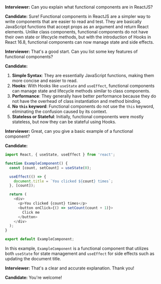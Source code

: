 **Interviewer:** Can you explain what functional components are in ReactJS?

**Candidate:** Sure! Functional components in ReactJS are a simpler way to write components that are easier to read and test. They are basically JavaScript functions that accept props as an argument and return React elements. Unlike class components, functional components do not have their own state or lifecycle methods, but with the introduction of Hooks in React 16.8, functional components can now manage state and side effects.

**Interviewer:** That's a good start. Can you list some key features of functional components?

**Candidate:**
1. **Simple Syntax**: They are essentially JavaScript functions, making them more concise and easier to read.
2. **Hooks**: With Hooks like `useState` and `useEffect`, functional components can manage state and lifecycle methods similar to class components.
3. **Performance**: They generally have better performance because they do not have the overhead of class instantiation and method binding.
4. **No `this` keyword**: Functional components do not use the `this` keyword, eliminating the confusion caused by its context.
5. **Stateless or Stateful**: Initially, functional components were mostly stateless, but now they can be stateful using Hooks.

**Interviewer:** Great, can you give a basic example of a functional component?

**Candidate:**
```javascript
import React, { useState, useEffect } from 'react';

function ExampleComponent() {
  const [count, setCount] = useState(0);

  useEffect(() => {
    document.title = `You clicked ${count} times`;
  }, [count]);

  return (
    <div>
      <p>You clicked {count} times</p>
      <button onClick={() => setCount(count + 1)}>
        Click me
      </button>
    </div>
  );
}

export default ExampleComponent;
```

In this example, `ExampleComponent` is a functional component that utilizes both `useState` for state management and `useEffect` for side effects such as updating the document title.

**Interviewer:** That's a clear and accurate explanation. Thank you!

**Candidate:** You're welcome!
